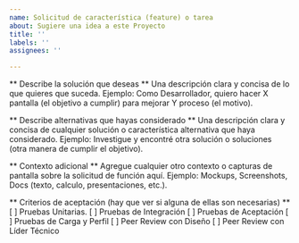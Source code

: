 ```yaml
---
name: Solicitud de característica (feature) o tarea
about: Sugiere una idea a este Proyecto
title: ''
labels: ''
assignees: ''

---
```


** Describe la solución que deseas **
Una descripción clara y concisa de lo que quieres que suceda.
Ejemplo: Como Desarrollador, quiero hacer X pantalla (el objetivo a cumplir) para mejorar Y proceso (el motivo).

** Describe alternativas que hayas considerado **
Una descripción clara y concisa de cualquier solución o característica alternativa que haya considerado.
Ejemplo: Investigue y encontré otra solución o soluciones (otra manera de cumplir el objetivo).

** Contexto adicional **
Agregue cualquier otro contexto o capturas de pantalla sobre la solicitud de función aquí.
Ejemplo: Mockups, Screenshots, Docs (texto, calculo, presentaciones, etc.).

** Criterios de aceptación (hay que ver si alguna de ellas son necesarias) **
[ ] Pruebas Unitarias.
[ ] Pruebas de Integración
[ ] Pruebas de Aceptación
[ ] Pruebas de Carga y Perfil
[ ] Peer Review con Diseño
[ ] Peer Review con Líder Técnico
